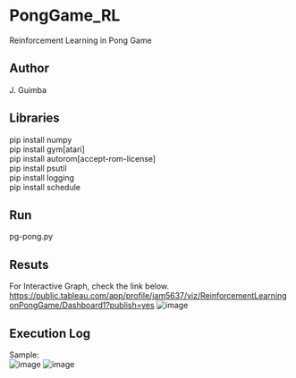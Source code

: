 # PongGame_RL
Reinforcement Learning in Pong Game

## Author
J. Guimba

## Libraries
pip install numpy</br>
pip install gym[atari]</br>
pip install autorom[accept-rom-license]</br>
pip install psutil</br>
pip install logging</br>
pip install schedule

## Run
pg-pong.py

## Resuts
For Interactive Graph, check the link below.</br>
https://public.tableau.com/app/profile/jam5637/viz/ReinforcementLearningonPongGame/Dashboard1?publish=yes
![image](https://user-images.githubusercontent.com/99978258/184685629-c2d379ba-21fc-4a4c-94d3-2e6f9f9d96bc.png)

## Execution Log
Sample:</br>
![image](https://user-images.githubusercontent.com/99978258/184059231-0a4b7ad4-61df-479f-8741-798cdc42dc77.png)
![image](https://user-images.githubusercontent.com/99978258/184059336-dc37fc84-e9ca-4dde-92d3-e6ec76c14f16.png)
